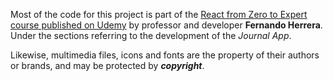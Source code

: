 Most of the code for this project is part of the [React from Zero to Expert course published on Udemy](https://www.udemy.com/course/react-cero-experto/) by professor and developer **Fernando Herrera**.
Under the sections referring to the development of the _Journal App_.

Likewise, multimedia files, icons and fonts are the property of their authors or brands, and may be protected by **_copyright_**.
